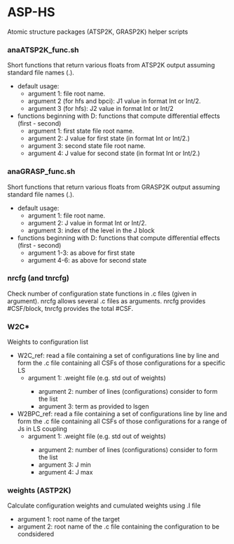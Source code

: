 ASP-HS
======

Atomic structure packages (ATSP2K, GRASP2K) helper scripts


### anaATSP2K_func.sh

Short functions that return various floats from ATSP2K output assuming standard
file names (<root>.<std extension>).

* default usage:
    * argument 1: file root name.
    * argument 2 (for hfs and bpci): J1 value in format Int or Int/2.
    * argument 3 (for hfs): J2 value in format Int or Int/2
* functions beginning with D: functions that compute differential effects (first - second)
    * argument 1: first state file root name.
    * argument 2: J value for first state (in format Int or Int/2.)
    * argument 3: second state file root name.
    * argument 4: J value for second state (in format Int or Int/2.)

### anaGRASP_func.sh

Short functions that return various floats from GRASP2K output assuming standard
file names (<root>.<std extension>).

* default usage:
    * argument 1: file root name.
    * argument 2: J value in format Int or Int/2.
    * argument 3: index of the level in the J block
* functions beginning with D: functions that compute differential effects (first - second)
    * argument 1-3: as above for first state
    * argument 4-6: as above for second state

### nrcfg (and tnrcfg)

Check number of configuration state functions in .c files (given in argument).
nrcfg allows several .c files as arguments.
nrcfg provides #CSF/block, tnrcfg provides the total #CSF.

### W2C*

Weights to configuration list
* W2C_ref: read a file containing a set of configurations line by line and form
           the .c file containing all CSFs of those configurations for a specific LS
    * argument 1: <root>.weight file (e.g. std out of weights)
		* argument 2: number of lines (configurations) consider to form the list
		* argument 3: term as provided to lsgen
* W2BPC_ref: read a file containing a set of configurations line by line and form
             the .c file containing all CSFs of those configurations for a range of Js
						 in LS coupling
    * argument 1: <root>.weight file (e.g. std out of weights)
		* argument 2: number of lines (configurations) consider to form the list
		* argument 3: J min
		* argument 4: J max

### weights (ASTP2K)

Calculate configuration weights and cumulated weights using .l file
* argument 1: root name of the target
* argument 2: root name of the .c file containing the configuration to be condsidered
